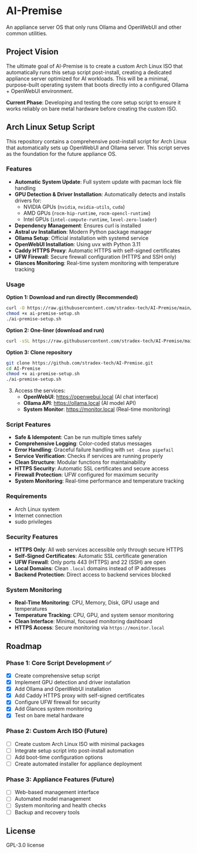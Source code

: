 # AI-Premise

An appliance server OS that only runs Ollama and OpenWebUI and other common utilities.

## Project Vision

The ultimate goal of AI-Premise is to create a custom Arch Linux ISO that automatically runs this setup script post-install, creating a dedicated appliance server optimized for AI workloads. This will be a minimal, purpose-built operating system that boots directly into a configured Ollama + OpenWebUI environment.

**Current Phase**: Developing and testing the core setup script to ensure it works reliably on bare metal hardware before creating the custom ISO.

## Arch Linux Setup Script

This repository contains a comprehensive post-install script for Arch Linux that automatically sets up OpenWebUI and Ollama server. This script serves as the foundation for the future appliance OS.

### Features

- **Automatic System Update**: Full system update with pacman lock file handling
- **GPU Detection & Driver Installation**: Automatically detects and installs drivers for:
  - NVIDIA GPUs (`nvidia`, `nvidia-utils`, `cuda`)
  - AMD GPUs (`rocm-hip-runtime`, `rocm-opencl-runtime`)
  - Intel GPUs (`intel-compute-runtime`, `level-zero-loader`)
- **Dependency Management**: Ensures curl is installed
- **Astral uv Installation**: Modern Python package manager
- **Ollama Setup**: Official installation with systemd service
- **OpenWebUI Installation**: Using uvx with Python 3.11
- **Caddy HTTPS Proxy**: Automatic HTTPS with self-signed certificates
- **UFW Firewall**: Secure firewall configuration (HTTPS and SSH only)
- **Glances Monitoring**: Real-time system monitoring with temperature tracking

### Usage

**Option 1: Download and run directly (Recommended)**
```bash
curl -O https://raw.githubusercontent.com/stradex-tech/AI-Premise/main/ai-premise-setup.sh
chmod +x ai-premise-setup.sh
./ai-premise-setup.sh
```

**Option 2: One-liner (download and run)**
```bash
curl -sSL https://raw.githubusercontent.com/stradex-tech/AI-Premise/main/ai-premise-setup.sh | bash
```

**Option 3: Clone repository**
```bash
git clone https://github.com/stradex-tech/AI-Premise.git
cd AI-Premise
chmod +x ai-premise-setup.sh
./ai-premise-setup.sh
```

3. Access the services:
   - **OpenWebUI**: https://openwebui.local (AI chat interface)
   - **Ollama API**: https://ollama.local (AI model API)
   - **System Monitor**: https://monitor.local (Real-time monitoring)

### Script Features

- **Safe & Idempotent**: Can be run multiple times safely
- **Comprehensive Logging**: Color-coded status messages
- **Error Handling**: Graceful failure handling with `set -Eeuo pipefail`
- **Service Verification**: Checks if services are running properly
- **Clean Structure**: Modular functions for maintainability
- **HTTPS Security**: Automatic SSL certificates and secure access
- **Firewall Protection**: UFW configured for maximum security
- **System Monitoring**: Real-time performance and temperature tracking

### Requirements

- Arch Linux system
- Internet connection
- sudo privileges

### Security Features

- **HTTPS Only**: All web services accessible only through secure HTTPS
- **Self-Signed Certificates**: Automatic SSL certificate generation
- **UFW Firewall**: Only ports 443 (HTTPS) and 22 (SSH) are open
- **Local Domains**: Clean `.local` domains instead of IP addresses
- **Backend Protection**: Direct access to backend services blocked

### System Monitoring

- **Real-Time Monitoring**: CPU, Memory, Disk, GPU usage and temperatures
- **Temperature Tracking**: CPU, GPU, and system sensor monitoring
- **Clean Interface**: Minimal, focused monitoring dashboard
- **HTTPS Access**: Secure monitoring via `https://monitor.local`

## Roadmap

### Phase 1: Core Script Development ✅
- [x] Create comprehensive setup script
- [x] Implement GPU detection and driver installation
- [x] Add Ollama and OpenWebUI installation
- [x] Add Caddy HTTPS proxy with self-signed certificates
- [x] Configure UFW firewall for security
- [x] Add Glances system monitoring
- [x] Test on bare metal hardware

### Phase 2: Custom Arch ISO (Future)
- [ ] Create custom Arch Linux ISO with minimal packages
- [ ] Integrate setup script into post-install automation
- [ ] Add boot-time configuration options
- [ ] Create automated installer for appliance deployment

### Phase 3: Appliance Features (Future)
- [ ] Web-based management interface
- [ ] Automated model management
- [ ] System monitoring and health checks
- [ ] Backup and recovery tools

## License

GPL-3.0 license
